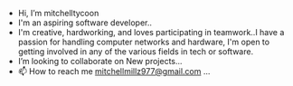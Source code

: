 - Hi, I’m mitchelltycoon
- I'm an aspiring software developer..
- I'm creative, hardworking, and loves participating in teamwork..I have a passion for
handling computer networks and hardware, I'm open to getting involved in any of the various fields
in tech or software.
- I’m looking to collaborate on New projects...
- 📫 How to reach me mitchellmillz977@gmail.com ...

